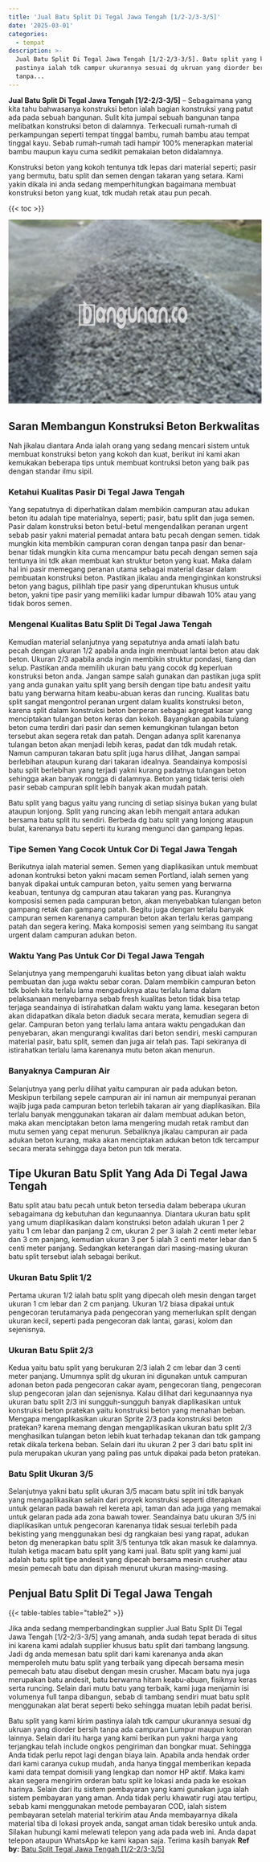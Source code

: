 ```yaml
---
title: 'Jual Batu Split Di Tegal Jawa Tengah [1/2-2/3-3/5]'
date: '2025-03-01'
categories:
  - tempat
description: >-
  Jual Batu Split Di Tegal Jawa Tengah [1/2-2/3-3/5]. Batu split yang kami kirim
  pastinya ialah tdk campur ukurannya sesuai dg ukruan yang diorder bersih
  tanpa...
---
```


**Jual Batu Split Di Tegal Jawa Tengah \[1/2-2/3-3/5\]** – Sebagaimana yang kita tahu bahwasanya konstruksi beton ialah bagian konstruksi yang patut ada pada sebuah bangunan. Sulit kita jumpai sebuah bangunan tanpa melibatkan konstruksi beton di dalamnya. Terkecuali rumah-rumah di perkampungan seperti tempat tinggal bambu, rumah bambu atau tempat tinggal kayu. Sebab rumah-rumah tadi hampir 100% menerapkan material bambu maupun kayu cuma sedikit pemakaian beton didalamnya.

Konstruksi beton yang kokoh tentunya tdk lepas dari material seperti; pasir yang bermutu, batu split dan semen dengan takaran yang setara. Kami yakin dikala ini anda sedang memperhitungkan bagaimana membuat konstruksi beton yang kuat, tdk mudah retak atau pun pecah.

{{< toc >}}

![Jual Batu Split Di Tegal Jawa Tengah [1/2-2/3-3/5]](/images/jual-batu-split-16.png)

## Saran Membangun Konstruksi Beton Berkwalitas

Nah jikalau diantara Anda ialah orang yang sedang mencari sistem untuk membuat konstruksi beton yang kokoh dan kuat, berikut ini kami akan kemukakan beberapa tips untuk membuat kontruksi beton yang baik pas dengan standar ilmu sipil.

### Ketahui Kualitas Pasir Di Tegal Jawa Tengah

Yang sepatutnya di diperhatikan dalam membikin campuran atau adukan beton itu adalah tipe materialnya, seperti; pasir, batu split dan juga semen. Pasir dalam konstruksi beton betul-betul mengendalikan peranan urgent sebab pasir yakni material pemadat antara batu pecah dengan semen. tidak mungkin kita membikin campuran coran dengan tanpa pasir dan benar-benar tidak mungkin kita cuma mencampur batu pecah dengan semen saja tentunya ini tdk akan membuat kan struktur beton yang kuat. Maka dalam hal ini pasir memegang peranan utama sebagai material dasar dalam pembuatan konstruksi beton. Pastikan jikalau anda menginginkan konstruksi beton yang bagus, pilihlah tipe pasir yang diperuntukan khusus untuk beton, yakni tipe pasir yang memiliki kadar lumpur dibawah 10% atau yang tidak boros semen.

### Mengenal Kualitas Batu Split Di Tegal Jawa Tengah

Kemudian material selanjutnya yang sepatutnya anda amati ialah batu pecah dengan ukuran 1/2 apabila anda ingin membuat lantai beton atau dak beton. Ukuran 2/3 apabila anda ingin membikin struktur pondasi, tiang dan selup. Pastikan anda memilih ukuran batu yang cocok dg keperluan konstruksi beton anda. Jangan sampe salah gunakan dan pastikan juga split yang anda gunakan yaitu split yang bersih dengan tipe batu andesit yaitu batu yang berwarna hitam keabu-abuan keras dan runcing. Kualitas batu split sangat mengontrol peranan urgent dalam kualits konstruksi beton, karena split dalam konstruksi beton berperan sebagai agregat kasar yang menciptakan tulangan beton keras dan kokoh. Bayangkan apabila tulang beton cuma terdiri dari pasir dan semen kemungkinan tulangan beton tersebut akan segera retak dan patah. Dengan adanya split karenanya tulangan beton akan menjadi lebih keras, padat dan tdk mudah retak. Namun campuran takaran batu split juga harus dilihat, Jangan sampai berlebihan ataupun kurang dari takaran idealnya. Seandainya komposisi batu split berlebihan yang terjadi yakni kurang padatnya tulangan beton sehingga akan banyak rongga di dalamnya. Beton yang tidak terisi oleh pasir sebab campuran split lebih banyak akan mudah patah.

Batu split yang bagus yaitu yang runcing di setiap sisinya bukan yang bulat ataupun lonjong. Split yang runcing akan lebih mengait antara adukan bersama batu split itu sendiri. Berbeda dg batu split yang lonjong ataupun bulat, karenanya batu seperti itu kurang mengunci dan gampang lepas.

### Tipe Semen Yang Cocok Untuk Cor Di Tegal Jawa Tengah

Berikutnya ialah material semen. Semen yang diaplikasikan untuk membuat adonan kontruksi beton yakni macam semen Portland, ialah semen yang banyak dipakai untuk campuran beton, yaitu semen yang berwarna keabuan, tentunya dg campuran atau takaran yang pas. Kurangnya komposisi semen pada campuran beton, akan menyebabkan tulangan beton gampang retak dan gampang patah. Begitu juga dengan terlalu banyak campuran semen karenanya campuran beton akan terlalu keras gampang patah dan segera kering. Maka komposisi semen yang seimbang itu sangat urgent dalam campuran adukan beton.

### Waktu Yang Pas Untuk Cor Di Tegal Jawa Tengah

Selanjutnya yang mempengaruhi kualitas beton yang dibuat ialah waktu pembuatan dan juga waktu sebar coran. Dalam membikin campuran beton tdk boleh kita terlalu lama mengaduknya atau terlalu lama dalam pelaksanaan menyebarnya sebab fresh kualitas beton tidak bisa tetap terjaga seandainya di istirahatkan dalam waktu yang lama. kesegaran beton akan didapatkan dikala beton diaduk secara merata, kemudian segera di gelar. Campuran beton yang terlalu lama antara waktu pengadukan dan penyebaran, akan mengurangi kwalitas dari beton sendiri, meski campuran material pasir, batu split, semen dan juga air telah pas. Tapi sekiranya di istirahatkan terlalu lama karenanya mutu beton akan menurun.

### Banyaknya Campuran Air

Selanjutnya yang perlu dilihat yaitu campuran air pada adukan beton. Meskipun terbilang sepele campuran air ini namun air mempunyai peranan wajib juga pada campuran beton terlebih takaran air yang diaplikasikan. Bila terlalu banyak menggunakan takaran air dalam membuat adukan beton, maka akan menciptakan beton lama mengering mudah retak rambut dan mutu semen yang cepat menurun. Sebaliknya jikalau campuran air pada adukan beton kurang, maka akan menciptakan adukan beton tdk tercampur secara merata sehingga daya beton pun tdk merata.

## Tipe Ukuran Batu Split Yang Ada Di Tegal Jawa Tengah

Batu split atau batu pecah untuk beton tersedia dalam beberapa ukuran sebagaimana dg kebutuhan dan kegunaannya. Diantara ukuran batu split yang umum diaplikasikan dalam konstruksi beton adalah ukuran 1 per 2 yaitu 1 cm lebar dan panjang 2 cm, ukuran 2 per 3 ialah 2 centi meter lebar dan 3 cm panjang, kemudian ukuran 3 per 5 ialah 3 centi meter lebar dan 5 centi meter panjang. Sedangkan keterangan dari masing-masing ukuran batu split tersebut ialah sebagai berikut.

### Ukuran Batu Split 1/2

Pertama ukuran 1/2 ialah batu split yang dipecah oleh mesin dengan target ukuran 1 cm lebar dan 2 cm panjang. Ukuran 1/2 biasa dipakai untuk pengecoran terutamanya pada pengecoran yang memerlukan split dengan ukuran kecil, seperti pada pengecoran dak lantai, garasi, kolom dan sejenisnya.

### Ukuran Batu Split 2/3

Kedua yaitu batu split yang berukuran 2/3 ialah 2 cm lebar dan 3 centi meter panjang. Umumnya split dg ukuran ini digunakan untuk campuran adonan beton pada pengecoran cakar ayam, pengecoran tiang, pengecoran slup pengecoran jalan dan sejenisnya. Kalau dilihat dari kegunaannya nya ukuran batu split 2/3 ini sungguh-sungguh banyak diaplikasikan untuk konstruksi beton pratekan yaitu konstruksi beton yang menahan beban. Mengapa mengaplikasikan ukuran Sprite 2/3 pada konstruksi beton pratekan? karena memang dengan mengaplikasikan ukuran batu split 2/3 menghasilkan tulangan beton lebih kuat terhadap tekanan dan tdk gampang retak dikala terkena beban. Selain dari itu ukuran 2 per 3 dari batu split ini pula merupakan ukuran yang paling pas untuk dipakai pada beton pratekan.

### Batu Split Ukuran 3/5

Selanjutnya yakni batu split ukuran 3/5 macam batu split ini tdk banyak yang mengaplikasikan selain dari proyek konstruksi seperti diterapkan untuk gelaran pada bawah rel kereta api, taman dan ada juga yang memakai untuk gelaran pada ada zona bawah tower. Seandainya batu ukuran 3/5 ini diaplikasikan untuk pengecoran karenanya tidak sesuai terlebih pada bekisting yang menggunakan besi dg rangkaian besi yang rapat, adukan beton dg menerapkan batu split 3/5 tentunya tdk akan masuk ke dalamnya. Itulah ketiga macam batu split yang kami jual. Batu split yang kami jual adalah batu split tipe andesit yang dipecah bersama mesin crusher atau mesin pemecah batu dan dipisah menurut ukuran masing-masing.

## Penjual Batu Split Di Tegal Jawa Tengah

{{< table-tables table="table2" >}}

Jika anda sedang memperbandingkan supplier Jual Batu Split Di Tegal Jawa Tengah \[1/2-2/3-3/5\] yang amanah, anda sudah tepat berada di situs ini karena kami adalah supplier khusus batu split dari tambang langsung. Jadi dg anda memesan batu split dari kami karenanya anda akan memperoleh mutu batu split yang terbaik yang dipecah bersama mesin pemecah batu atau disebut dengan mesin crusher. Macam batu nya juga merupakan batu andesit, batu berwarna hitam keabu-abuan, fisiknya keras serta runcing. Selain dari mutu batu yang terbaik, kami juga menjamin isi volumenya full tanpa dibangun, sebab di tambang sendiri muat batu split menggunakan alat berat seperti beko sehingga muatan lebih padat berisi.

Batu split yang kami kirim pastinya ialah tdk campur ukurannya sesuai dg ukruan yang diorder bersih tanpa ada campuran Lumpur maupun kotoran lainnya. Selain dari itu harga yang kami berikan pun yakni harga yang terjangkau telah include ongkos pengiriman dan bongkar muat. Sehingga Anda tidak perlu repot lagi dengan biaya lain. Apabila anda hendak order dari kami caranya cukup mudah, anda hanya tinggal memberikan kepada kami data tempat domisili yang lengkap dan nomor HP aktif. Maka kami akan segera mengirim orderan batu split ke lokasi anda pada ke esokan harinya. Selain dari itu sistem pembayaran yang kami gunakan juga ialah sistem pembayaran yang aman. Anda tidak perlu khawatir rugi atau tertipu, sebab kami menggunakan metode pembayaran COD, ialah sistem pembayaran setelah material terkirim atau Anda membayarnya dikala material tiba di lokasi proyek anda, sangat aman tidak beresiko untuk anda. Silakan hubungi kami melewati telepon yang ada pada web ini. Anda dapat telepon ataupun WhatsApp ke kami kapan saja. Terima kasih banyak
**Ref by:** [Batu Split Tegal Jawa Tengah [1/2-2/3-3/5]](https://id.wikipedia.org/wiki/Batu)
